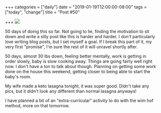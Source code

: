 +++
categories = ["daily"]
date = "2019-01-19T12:00:00-08:00"
tags = ["today", "change"]
title = "Post #50"

+++
![](/uploads/IMG_8916.JPG)

50 days of doing this so far. Not going to lie, finding the motivation to sit down and write a silly post like this is harder and harder. I don't particularly love writing blog posts, but I set myself a goal. If I break this part of it, my very first "promise", I'm sure the rest of it will unravel shortly after. 

50 days, almost 30 lbs down, feeling better mentally, work is getting in order slowly, baby is slow cooking away. Things are going fairly well right now. I don't have a ton to talk about though. Planning on getting some work done on the house this weekend, getting closer to being able to start the baby's room. 

My wife made a keto lasagna tonight, it was super good. Didn't take any pics, but it didn't look any different than normal lasagna anyways!

I have planned a bit of an "extra-curricular" activity to do with the wim hof method, more on that tomorrow.